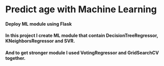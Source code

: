 # Predict age with Machine Learning
#### Deploy ML module using Flask
#### In this project I create ML module that contain DecisionTreeRegressor, KNeighborsRegressor and SVR.
#### And to get stronger module I used VotingRegressor and GridSearchCV together.
